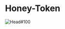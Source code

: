 # Honey-Token
![Head#100](https://user-images.githubusercontent.com/100580551/155984070-6dc724fb-58ac-4d80-abd4-19c5d5c5ef36.png)
